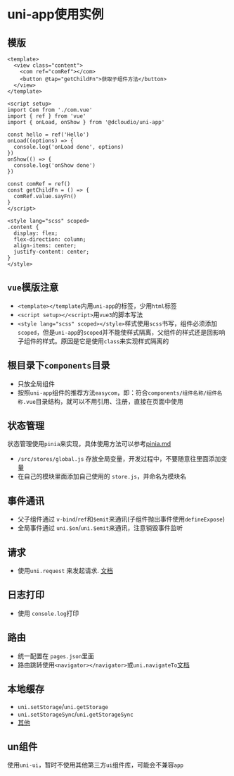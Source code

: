 # uni-app使用实例

## 模版
```vue
<template>
  <view class="content">
    <com ref="comRef"></com>
    <button @tap="getChildFn">获取子组件方法</button>
  </view>
</template>

<script setup>
import Com from './com.vue'
import { ref } from 'vue'
import { onLoad, onShow } from '@dcloudio/uni-app'

const hello = ref('Hello')
onLoad((options) => {
  console.log('onLoad done', options)
})
onShow(() => {
  console.log('onShow done')
})

const comRef = ref()
const getChildFn = () => {
  comRef.value.sayFn()
}
</script>

<style lang="scss" scoped>
.content {
  display: flex;
  flex-direction: column;
  align-items: center;
  justify-content: center;
}
</style>
```

## `vue`模版注意
 - `<template></template`内用`uni-app`的标签，少用`html`标签
 - `<script setup></<script>`用`vue3`的脚本写法
 - `<style lang="scss" scoped></style>`样式使用`scss`书写，组件必须添加`scoped`，但是`uni-app`的`scoped`并不能使样式隔离，父组件的样式还是回影响子组件的样式。原因是它是使用`class`来实现样式隔离的

## 根目录下`components`目录
  - 只放全局组件
  - 按照`uni-app`组件的推荐方法`easycom`，即：符合`components/组件名称/组件名称.vue`目录结构，就可以不用引用、注册，直接在页面中使用

## 状态管理
  状态管理使用`pinia`来实现，具体使用方法可以参考[pinia.md](./pinia.md)
  - `/src/stores/global.js` 存放全局变量，开发过程中，不要随意往里面添加变量
  - 在自己的模块里面添加自己使用的 `store.js`，并命名为模块名
## 事件通讯
- 父子组件通过 `v-bind`/`ref`和`$emit`来通讯(子组件抛出事件使用`defineExpose`)
- 全局事件通过 `uni.$on`/`uni.$emit`来通讯，注意销毁事件监听

## 请求
  - 使用`uni.request` 来发起请求. [文档](https://uniapp.dcloud.net.cn/api/request/request.html)
## 日志打印
  - 使用 `console.log`打印

## 路由
 - 统一配置在 `pages.json`里面
 - 路由跳转使用`<navigator></navigator>`或`uni.navigateTo`[文档](https://uniapp.dcloud.net.cn/api/router.html#navigateto)

## 本地缓存
 - `uni.setStorage`/`uni.getStorage`
 - `uni.setStorageSync`/`uni.getStorageSync`
 - [其他](https://uniapp.dcloud.net.cn/api/storage/storage.html#clearstoragesync)

## un组件
  使用`uni-ui`，暂时不使用其他第三方`ui`组件库，可能会不兼容`app`